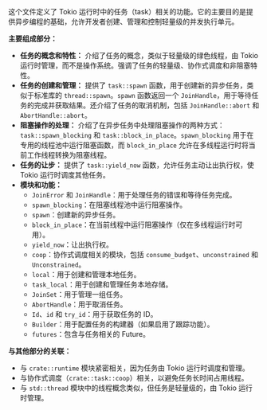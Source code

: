 这个文件定义了 Tokio 运行时中的任务（task）相关的功能。它的主要目的是提供异步编程的基础，允许开发者创建、管理和控制轻量级的并发执行单元。

**主要组成部分：**

*   **任务的概念和特性：** 介绍了任务的概念，类似于轻量级的绿色线程，由 Tokio 运行时管理，而不是操作系统。强调了任务的轻量级、协作式调度和非阻塞特性。
*   **任务的创建和管理：** 提供了 `task::spawn` 函数，用于创建新的异步任务，类似于标准库的 `thread::spawn`。`spawn` 函数返回一个 `JoinHandle`，用于等待任务的完成并获取结果。还介绍了任务的取消机制，包括 `JoinHandle::abort` 和 `AbortHandle::abort`。
*   **阻塞操作的处理：** 介绍了在异步任务中处理阻塞操作的两种方式：`task::spawn_blocking` 和 `task::block_in_place`。`spawn_blocking` 用于在专用的线程池中运行阻塞函数，而 `block_in_place` 允许在多线程运行时将当前工作线程转换为阻塞线程。
*   **任务的让步：** 提供了 `task::yield_now` 函数，允许任务主动让出执行权，使 Tokio 运行时调度其他任务。
*   **模块和功能：**
    *   `JoinError` 和 `JoinHandle`：用于处理任务的错误和等待任务完成。
    *   `spawn_blocking`：在阻塞线程池中运行阻塞操作。
    *   `spawn`：创建新的异步任务。
    *   `block_in_place`：在当前线程中运行阻塞操作（仅在多线程运行时可用）。
    *   `yield_now`：让出执行权。
    *   `coop`：协作式调度相关的模块，包括 `consume_budget`、`unconstrained` 和 `Unconstrained`。
    *   `local`：用于创建和管理本地任务。
    *   `task_local`：用于创建和管理任务本地存储。
    *   `JoinSet`：用于管理一组任务。
    *   `AbortHandle`：用于取消任务。
    *   `Id`、`id` 和 `try_id`：用于获取任务的 ID。
    *   `Builder`：用于配置任务的构建器（如果启用了跟踪功能）。
    *   `futures`：包含与任务相关的 Future。

**与其他部分的关联：**

*   与 `crate::runtime` 模块紧密相关，因为任务由 Tokio 运行时调度和管理。
*   与协作式调度（`crate::task::coop`）相关，以避免任务长时间占用线程。
*   与 `std::thread` 模块中的线程概念类似，但任务是轻量级的，由 Tokio 运行时管理。
